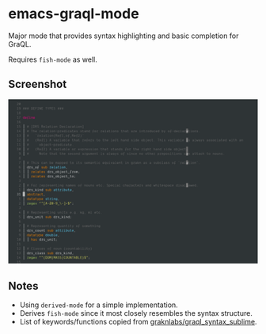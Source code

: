# emacs-graql-mode

Major mode that provides syntax highlighting and basic completion for GraQL.

Requires `fish-mode` as well.

## Screenshot

![Screenshot](/screenshot.png?raw=true "Screenshot")

## Notes

- Using `derived-mode` for a simple implementation.
- Derives `fish-mode` since it most closely resembles the syntax structure.
- List of keywords/functions copied from [graknlabs/graql_syntax_sublime](https://github.com/graknlabs/graql_syntax_sublime/blob/master/gql.sublime-syntax).
